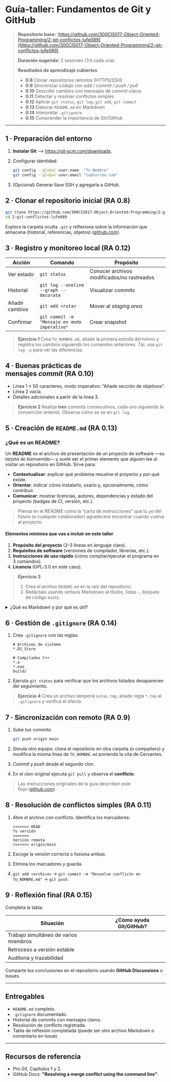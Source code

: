 # Guía‑taller: Fundamentos de Git y GitHub

> **Repositorio base:** [https://github.com/300CIS017-Object-Oriented-Programming/2-git-conflictos-lufe089](https://github.com/300CIS017-Object-Oriented-Programming/2-git-conflictos-lufe089)
>
> **Duración sugerida:** 2 sesiones (3 h cada una)
>
> **Resultados de aprendizaje cubiertos**
>
> * **0.8** Clonar repositorios remotos (HTTPS/SSH)
> * **0.9** Sincronizar código con *add / commit / push / pull*
> * **0.10** Describir cambios con mensajes de *commit* claros
> * **0.11** Detectar y resolver conflictos simples
> * **0.12** Aplicar `git status`, `git log`, `git add`, `git commit`
> * **0.13** Elaborar `README.md` en Markdown
> * **0.14** Interpretar `.gitignore`
> * **0.15** Comprender la importancia de Git/GitHub

---

## 1 · Preparación del entorno

1. **Instalar Git** ⟶ [https://git‑scm.com/downloads](https://git‑scm.com/downloads).
2. Configurar identidad:

   ```bash
   git config --global user.name  "Tu Nombre"
   git config --global user.email "tu@correo.com"
   ```
3. (Opcional) Generar llave SSH y agregarla a GitHub.

## 2 · Clonar el repositorio inicial (RA 0.8)

```bash
git clone https://github.com/300CIS017-Object-Oriented-Programming/2-git-conflictos-lufe089.git
cd 2-git-conflictos-lufe089
```

Explora la carpeta oculta `.git` y reflexiona sobre la información que almacena (historial, referencias, objetos) ([github.com](https://github.com/300CIS017-Object-Oriented-Programming/2-git-conflictos-lufe089)).

## 3 · Registro y monitoreo local (RA 0.12)

| Acción         | Comando                                      | Propósito                                  |
| -------------- | -------------------------------------------- | ------------------------------------------ |
| Ver estado     | `git status`                                 | Conocer archivos modificados/no rastreados |
| Historial      | `git log --oneline --graph --decorate`       | Visualizar commits                         |
| Añadir cambios | `git add <ruta>`                             | Mover al *staging area*                    |
| Confirmar      | `git commit -m "Mensaje en modo imperativo"` | Crear snapshot                             |

> **Ejercicio 1**
> Crea `TU_NOMBRE.md`, añade la primera estrofa del himno y registra los cambios siguiendo los comandos anteriores.
> *Tip:* usa `git log -p` para ver las diferencias.

## 4 · Buenas prácticas de mensajes *commit* (RA 0.10)

* Línea 1 ≤ 50 caracteres, modo imperativo: “Añade sección de objetivos”.
* Línea 2 vacía.
* Detalles adicionales a partir de la línea 3.

> **Ejercicio 2**
> Realiza **tres** commits consecutivos, cada uno siguiendo la convención anterior. Observa cómo se ve en `git log`.

## 5 · Creación de `README.md` (RA 0.13)

### ¿Qué es un README?

Un **README** es el archivo de presentación de un proyecto de software —su *tarjeta de bienvenida*— y suele ser el primer elemento que alguien lee al visitar un repositorio en GitHub. Sirve para:

* **Contextualizar**: explicar qué problema resuelve el proyecto y por qué existe.
* **Orientar**: indicar cómo instalarlo, usarlo y, opcionalmente, cómo contribuir.
* **Comunicar**: mostrar licencias, autores, dependencias y estado del proyecto (badges de CI, versión, etc.).

> Piensa en el README como la “carta de instrucciones” que tu *yo* del futuro (o cualquier colaborador) agradecerá encontrar cuando vuelva al proyecto.

#### Elementos mínimos que vas a incluir en este taller

1. **Propósito del proyecto** (2–3 líneas en lenguaje claro).
2. **Requisitos de software** (versiones de compilador, librerías, etc.).
3. **Instrucciones de uso rápido** (cómo compilar/ejecutar el programa en 3 comandos).
4. **Licencia** (GPL‑3.0 en este caso).

> **Ejercicio 3**
>
> 1. Crea el archivo `README.md` en la raíz del repositorio.
> 2. Redáctalo usando sintaxis Markdown (`#` títulos, listas `-`, bloques de código `bash`).

<details>
<summary>¿Qué es Markdown y por qué es útil?</summary>

**Markdown** es un lenguaje de marcado ligero que permite escribir documentos con formato de manera **rápida** y **legible** usando únicamente texto plano. Al guardarse como `.md`, GitHub y otras plataformas lo transforman automáticamente a HTML, mostrando encabezados, listas, tablas y bloques de código con resaltado de sintaxis.

### Ventajas clave

| Ventaja                         | Impacto en proyectos                                                                              |
| ------------------------------- | ------------------------------------------------------------------------------------------------- |
| **Portabilidad**                | El archivo sigue siendo texto plano → compatible con cualquier editor.                            |
| **Lectura inmediata**           | No necesita compilarse: el contenido es legible tanto en bruto como renderizado.                  |
| **Control de versiones óptimo** | Al ser texto, los `diff` de Git muestran exactamente qué cambió.                                  |
| **Simplicidad**                 | La sintaxis básica se aprende en minutos y evita dependencias de procesadores de texto complejos. |

### Ejemplos rápidos

````markdown
# Título H1

- Elemento de lista
- Otro elemento

```bash
# Bloque de código con lenguaje especificado
make build
````

</details>


## 6 · Gestión de `.gitignore` (RA 0.14)

1. Crea `.gitignore` con las reglas:

   ```gitignore
   # Archivos de sistema
   *.DS_Store

   # Compilados C++
   *.o
   *.exe
   build/
   ```
2. Ejecuta `git status` para verificar que los archivos listados desaparecen del seguimiento.

> **Ejercicio 4**
> Crea un archivo temporal `notas.tmp`, añade regla `*.tmp` al `.gitignore` y verifica el efecto.

## 7 · Sincronización con remoto (RA 0.9)

1. Sube tus commits:

   ```bash
   git push origin main
   ```
2. Simula otro equipo: clona el repositorio en otra carpeta (o compañero) y modifica la misma línea de `TU_NOMBRE.md` poniendo la cita de Cervantes.
3. *Commit* y *push* desde el segundo clon.
4. En el clon original ejecuta `git pull` y observa el **conflicto**.

> Las instrucciones originales de la guía describen este flujo ([github.com](https://github.com/300CIS017-Object-Oriented-Programming/2-git-conflictos-lufe089)).

## 8 · Resolución de conflictos simples (RA 0.11)

1. Abre el archivo con conflicto. Identifica los marcadores:

   ```
   <<<<<<< HEAD
   Tu versión
   =======
   Versión remota
   >>>>>>> origin/main
   ```
2. Escoge la versión correcta o fusiona ambas.
3. Elimina los marcadores y guarda.
4. `git add <archivo>` → `git commit -m "Resuelve conflicto en TU_NOMBRE.md"` → `git push`.

## 9 · Reflexión final (RA 0.15)

Completa la tabla:

| Situación                             | ¿Cómo ayuda Git/GitHub? |
| ------------------------------------- | ----------------------- |
| Trabajo simultáneo de varios miembros |                         |
| Retroceso a versión estable           |                         |
| Auditoría y trazabilidad              |                         |

Comparte tus conclusiones en el repositorio usando **GitHub Discussions** o Issues.

---

## Entregables

* `README.md` completo.
* `.gitignore` documentado.
* Historial de commits con mensajes claros.
* Resolución de conflicto registrada.
* Tabla de reflexión completada (puede ser otro archivo Markdown o comentario en Issue).

---

## Recursos de referencia

* *Pro Git*, Capítulos 1 y 2.
* GitHub Docs: **"Resolving a merge conflict using the command line"**.

